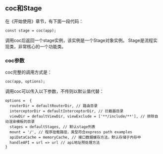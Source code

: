 ## coc和Stage

在《开始使用》章节，有下面一段代码：
```
const stage = coc(app);
```
调用coc后返回一个stage实例，该实例是一个Stage对象实例。
Stage是流程实现类，非常核心的一个功能类。

### coc参数

coc完整的调用方式是：

```
coc(app, options);
```

调用coc可以传入以下参数，不传则以默认值代替：

```
options =  { 
  routerDir = defaultRouterDir, // 路由目录 
  interceptorDir = defaultInterceptorDir, // 拦截器目录
  viewDir = defaultViewDir, viewExclude = ['**/include/**'], // 排除自动渲染模板的目录
  stages = defaultStages, // 默认stage列表
  mount = '/', // 程序挂载路径，类型符合express path examples
  apiDataCache = memoryCache, // 接口数据缓存方法，默认存储于内存中
  handleAPI = url => url // api地址预处理方法
}

```